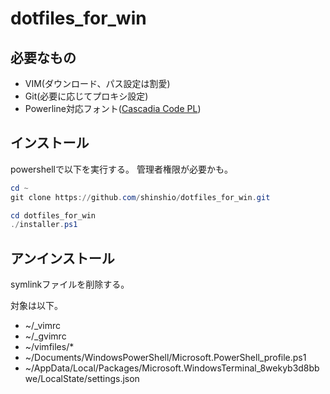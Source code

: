 # dotfiles_for_win

## 必要なもの

- VIM(ダウンロード、パス設定は割愛)
- Git(必要に応じてプロキシ設定)
- Powerline対応フォント([Cascadia Code PL](https://github.com/microsoft/cascadia-code/releases))

## インストール

powershellで以下を実行する。
管理者権限が必要かも。
```ps1
cd ~
git clone https://github.com/shinshio/dotfiles_for_win.git

cd dotfiles_for_win
./installer.ps1
```

## アンインストール

symlinkファイルを削除する。

対象は以下。

- ~/_vimrc
- ~/_gvimrc
- ~/vimfiles/*
- ~/Documents/WindowsPowerShell/Microsoft.PowerShell_profile.ps1
- ~/AppData/Local/Packages/Microsoft.WindowsTerminal_8wekyb3d8bbwe/LocalState/settings.json

